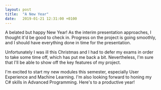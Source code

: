 ```yaml
---
layout: post
title:  "A New Year"
date:   2019-01-21 12:31:00 +0100
---
```

A belated but happy New Year! As the interim presentation approaches, I thought it'd be good to check in. Progress on the project is going smoothly, and I should have everything done in time for the presentation.

Unfortunately I was ill this Christmas and I had to defer my exams in order to take some time off, which has put me back a bit. Nevertheless, I'm sure that I'll be able to show off the key features of my project.

I'm excited to start my new modules this semester, especially User Experience and Machine Learning. I'm also looking forward to honing my C# skills in Advanced Programming. Here's to a productive year!